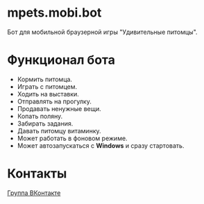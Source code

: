 # mpets.mobi.bot
Бот для мобильной браузерной игры "Удивительные питомцы".

# Функционал бота
- Кормить питомца.
- Играть с питомцем.
- Ходить на выставки.
- Отправлять на прогулку.
- Продавать ненужные вещи.
- Копать поляну.
- Забирать задания.
- Давать питомцу витаминку.
- Может работать в фоновом режиме.
- Может автозапускаться с **Windows** и сразу стартовать.

# Контакты
[Группа ВКонтакте](https://vk.com/mpets_mobi_bot)
